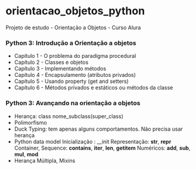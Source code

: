 # orientacao_objetos_python
Projeto de estudo - Orientação a Objetos - Curso Alura

### Python 3: Introdução a Orientação a objetos
* Capítulo 1 - O problema do paradigma procedural
* Capítulo 2 - Classes e objetos
* Capítulo 3 - Implementando métodos
* Capítulo 4 - Encapsulamento (atributos privados)
* Capítulo 5 - Usando property (get and setters)
* Capítulo 6 - Métodos privados e estáticos ou métodos da classe

### Python 3: Avançando na orientação a objetos
* Herança: class nome_subclass(super_class)
* Polimorfismo
* Duck Typing: tem apenas alguns comportamentos. Não precisa usar herança
* Python data model
    Inicialização : __init
    Representação: __str__, __repr__
    Container, Sequence: __contains__, __iter__, __len__, __getitem__
    Numéricos: __add__, __sub__, __mul__, __mod__
* Herança Múltipla, Mixins
    